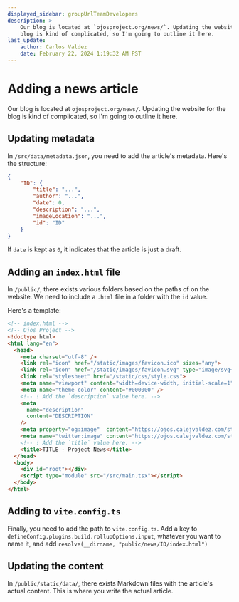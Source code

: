 ```yaml
---
displayed_sidebar: groupUrlTeamDevelopers
description: >
    Our blog is located at `ojosproject.org/news/`. Updating the website for the
    blog is kind of complicated, so I'm going to outline it here.
last_update:
    author: Carlos Valdez
    date: February 22, 2024 1:19:32 AM PST
---
```

# Adding a news article

Our blog is located at `ojosproject.org/news/`. Updating the website for the
blog is kind of complicated, so I'm going to outline it here.

## Updating metadata

In `/src/data/metadata.json`, you need to add the article's metadata. Here's
the structure:

```json
{
    "ID": {
        "title": "...",
        "author": "...",
        "date": 0,
        "description": "...",
        "imageLocation": "...",
        "id": "ID"
    }
}
```

If `date` is kept as `0`, it indicates that the article is just a draft.

## Adding an `index.html` file

In `/public/`, there exists various folders based on the paths of on the
website. We need to include a `.html` file in a folder with the `id` value.

Here's a template:

```html
<!-- index.html -->
<!-- Ojos Project -->
<!doctype html>
<html lang="en">
  <head>
    <meta charset="utf-8" />
    <link rel="icon" href="/static/images/favicon.ico" sizes="any">
    <link rel="icon" href="/static/images/favicon.svg" type="image/svg+xml">
    <link rel="stylesheet" href="/static/css/style.css">
    <meta name="viewport" content="width=device-width, initial-scale=1" />
    <meta name="theme-color" content="#000000" />
    <!-- ! Add the `description` value here. -->
    <meta
      name="description"
      content="DESCRIPTION"
    />
    <meta property="og:image"  content="https://ojos.calejvaldez.com/static/images/oembed.png">
    <meta name="twitter:image" content="https://ojos.calejvaldez.com/static/images/oembed.png">
    <!-- ! Add the `title` value here. -->
    <title>TITLE - Project News</title>
  </head>
  <body>
    <div id="root"></div>
    <script type="module" src="/src/main.tsx"></script>
  </body>
</html>
```

## Adding to `vite.config.ts`

Finally, you need to add the path to `vite.config.ts`. Add a key to
`defineConfig.plugins.build.rollupOptions.input`, whatever you want to name it,
and add `resolve(__dirname, "public/news/ID/index.html")`

## Updating the content

In `/public/static/data/`, there exists Markdown files with the article's
actual content. This is where you write the actual article.
